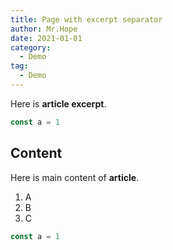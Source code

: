 ```yaml
---
title: Page with excerpt separator
author: Mr.Hope
date: 2021-01-01
category:
  - Demo
tag:
  - Demo
---
```


Here is **article excerpt**.

```js
const a = 1
```

<!-- more -->

## Content

Here is main content of **article**.

1. A
1. B
1. C

```js
const a = 1
```
